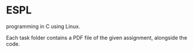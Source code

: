 # ESPL
programming in C using Linux.

Each task folder contains a PDF file of the given assignment, alongside the code. 
